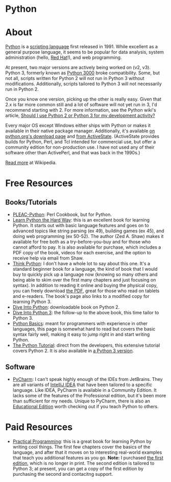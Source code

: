 # Python

# About

[Python](http://python.org) is a [scripting language](https://en.wikipedia.org/wiki/Scripting_language) first released in 1991. While excellent as a general purpose language, it seems to be popular for data analysis, system administration (hello, [Red Hat](http://redhat.com)!), and web programming.

At present, two major versions are actively being worked on (v2, v3). Python 3, formerly known as [Python 3000](https://www.python.org/dev/peps/pep-3000/) broke compatibility. Some, but not all, scripts written for Python 2 will not run in Python 3 without modifications. Additionally, scripts tailored to Python 3 will not necessarily run in Python 2.

Once you know one version, picking up the other is really easy. Given that 2.x is far more common still and a lot of software will not yet run in 3, I'd recommend starting with 2. For more information, see the Python wiki's article, [Should I use Python 2 or Python 3 for my development activity?](https://wiki.python.org/moin/Python2orPython3)

Every major OS except Windows either ships with Python or makes it available in their native package manager. Additionally, it's available [on python.org's download page](https://www.python.org/downloads/) and [from ActiveState](http://www.activestate.com/activepython/downloads). (ActiveState provides builds for Python, Perl, and Tcl intended for commercial use, but offer a community edition for non-production use. I have not used any of their software other than ActivePerl, and that was back in the 1990s.)

[Read more](https://en.wikipedia.org/wiki/Python_(programming_language)) at Wikipedia.

# Free Resources

## Books/Tutorials

+ [PLEAC-Python](http://pleac.sourceforge.net/pleac_python/index.html): Perl Cookbook, but for Python.
+ [Learn Python the Hard Way](http://learnpythonthehardway.org/book/): this is an excellent book for learning Python. It starts out with basic language features and goes on to advanced topics like string parsing (ex 49), building games (ex 45), and doing web programming (ex 50-52). The author (Zed A. Shaw) makes it available for free both as a try-before-you-buy and for those who cannot afford to pay. It is also available for purchase, which includes a PDF copy of the book, videos for each exercise, and the option to receive help via email from Shaw.
+ [Think Python](http://www.greenteapress.com/thinkpython/thinkpython.html): I don't have a whole lot to say about this one. It's a standard beginner book for a language, the kind of book that I would buy to quickly pick up a language now (knowing so many others and being able to skim over the first many chapters and just focusing on syntax). In addition to reading it online and buying the physical copy, you can freely download [the PDF](http://www.greenteapress.com/thinkpython/thinkpython.pdf), great for those who read on tablets and e-readers. The book's page also links to a modified copy for learning Python 3.
+ [Dive Into Python](http://www.diveintopython.net): downloadable book on Python 2.
+ [Dive Into Python 3](http://www.diveinto.org/python3/): the follow-up to the above book, this time tailor to Python 3.
+ [Python Basics](http://www.astro.ufl.edu/~warner/prog/python.html): meant for programmers with experience in other languages, this page is somewhat hard to read but covers the basic syntax fairly well, making it easy to jump right in and start writing Python.
+ [The Python Tutorial](https://docs.python.org/2/tutorial/index.html): direct from the developers, this extensive tutorial covers Python 2. It is also available in [a Python 3 version](https://docs.python.org/3/tutorial/index.html).

## Software

+ [PyCharm](https://www.jetbrains.com/pycharm/): I can't speak highly enough of the IDEs from JetBrains. They are all variants of [IntelliJ IDEA](https://www.jetbrains.com/idea/) that have been tailored to a specific language. Like IDEA, PyCharm is available in a Community Edition. It lacks some of the features of the Professional edition, but it's been more than sufficient for my needs. Unique to PyCharm, there is also an [Educational Edition](https://www.jetbrains.com/pycharm-educational/) worth checking out if you teach Python to others.

# Paid Resources

+ [Practical Programming](https://pragprog.com/book/gwpy2/practical-programming): this is a great book for learning Python by writing cool things. The first few chapters cover the basics of the language, and after that it moves on to interesting real-world examples that teach you additional features as you go. **Note:** I purchased [the first edition](https://pragprog.com/book/gwpy/practical-programming), which is no longer in print. The second edition is tailored to Python 3; at present, you can get a copy of the first edition by purchasing the second and contacitng support.
